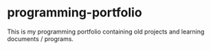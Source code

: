 # programming-portfolio
This is my programming portfolio containing old projects and learning documents / programs.
